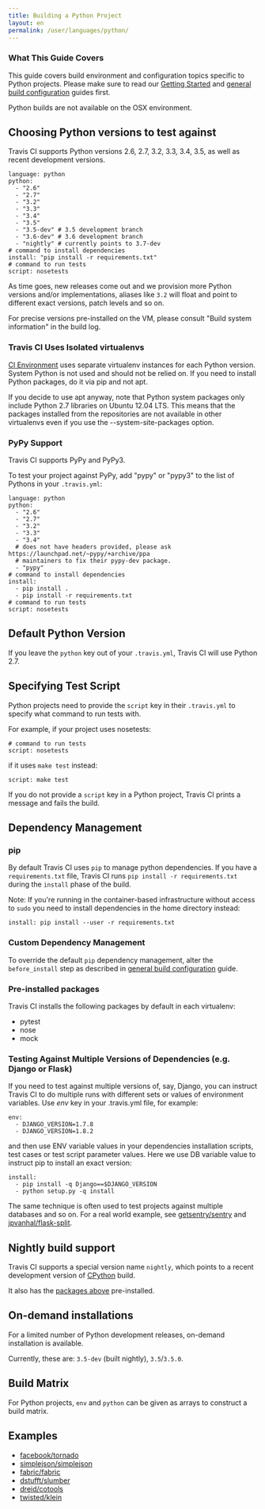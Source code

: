 ```yaml
---
title: Building a Python Project
layout: en
permalink: /user/languages/python/
---
```


### What This Guide Covers

This guide covers build environment and configuration topics specific to Python projects. Please make sure to read our [Getting Started](/user/getting-started/) and [general build configuration](/user/customizing-the-build/) guides first.

Python builds are not available on the OSX environment.

<div id="toc"></div>

## Choosing Python versions to test against

Travis CI supports Python versions 2.6, 2.7, 3.2, 3.3, 3.4, 3.5, as well as recent development versions.

```
language: python
python:
  - "2.6"
  - "2.7"
  - "3.2"
  - "3.3"
  - "3.4"
  - "3.5"
  - "3.5-dev" # 3.5 development branch
  - "3.6-dev" # 3.6 development branch
  - "nightly" # currently points to 3.7-dev
# command to install dependencies
install: "pip install -r requirements.txt"
# command to run tests
script: nosetests
```

As time goes, new releases come out and we provision more Python versions and/or implementations, aliases like `3.2` will float and point to different exact versions, patch levels and so on.

For precise versions pre-installed on the VM, please consult "Build system information" in the build log.

### Travis CI Uses Isolated virtualenvs

[CI Environment](/user/ci-environment/) uses separate virtualenv instances for each Python version. System Python is not used and should not be relied on. If you need to install Python packages, do it via pip and not apt.

If you decide to use apt anyway, note that Python system packages only include Python 2.7 libraries on Ubuntu 12.04 LTS. This means that the packages installed from the repositories are not available in other virtualenvs even if you use the --system-site-packages option.

### PyPy Support

Travis CI supports PyPy and PyPy3.

To test your project against PyPy, add "pypy" or "pypy3" to the list of Pythons in your `.travis.yml`:

```
language: python
python:
  - "2.6"
  - "2.7"
  - "3.2"
  - "3.3"
  - "3.4"
  # does not have headers provided, please ask https://launchpad.net/~pypy/+archive/ppa
  # maintainers to fix their pypy-dev package.
  - "pypy"
# command to install dependencies
install:
  - pip install .
  - pip install -r requirements.txt
# command to run tests
script: nosetests
```

## Default Python Version

If you leave the `python` key out of your `.travis.yml`, Travis CI will use Python 2.7.

## Specifying Test Script

Python projects need to provide the `script` key in their `.travis.yml` to
specify what command to run tests with.

For example, if your project uses nosetests:

```
# command to run tests
script: nosetests
```

if it uses `make test` instead:

```
script: make test
```

If you do not provide a `script` key in a Python project, Travis CI prints a
message and fails the build.

## Dependency Management

### pip

By default Travis CI uses `pip` to manage python dependencies. If you have a
`requirements.txt` file, Travis CI runs `pip install -r requirements.txt`
during the `install` phase of the build.

Note: If you're running in the container-based infrastructure without access to
`sudo` you need to install dependencies in the home directory instead:

```
install: pip install --user -r requirements.txt
```

### Custom Dependency Management

To override the default `pip` dependency management, alter the `before_install`
step as described in [general build
configuration](/user/customizing-the-build/#Customizing-the-Installation-Step) guide.

### Pre-installed packages

Travis CI installs the following packages by default in each virtualenv:

- pytest
- nose
- mock

### Testing Against Multiple Versions of Dependencies (e.g. Django or Flask)

If you need to test against multiple versions of, say, Django, you can instruct Travis CI to do multiple runs with different sets or values of environment variables. Use *env* key in your .travis.yml file, for example:

```
env:
  - DJANGO_VERSION=1.7.8
  - DJANGO_VERSION=1.8.2
```

and then use ENV variable values in your dependencies installation scripts, test cases or test script parameter values. Here we use DB variable value to instruct pip to install an exact version:

```
install:
  - pip install -q Django==$DJANGO_VERSION
  - python setup.py -q install
```

The same technique is often used to test projects against multiple databases and so on. For a real world example, see [getsentry/sentry](https://github.com/getsentry/sentry/blob/master/.travis.yml) and [jpvanhal/flask-split](https://github.com/jpvanhal/flask-split/blob/master/.travis.yml).

## Nightly build support

Travis CI supports a special version name `nightly`, which points to
a recent development version of [CPython](https://bitbucket.org/mirror/cpython) build.

It also has the [packages above](#Pre-installed-packages) pre-installed.

## On-demand installations

For a limited number of Python development releases, on-demand installation is available.

Currently, these are: `3.5-dev` (built nightly), `3.5`/`3.5.0`.

## Build Matrix

For Python projects, `env` and `python` can be given as arrays
to construct a build matrix.

## Examples

- [facebook/tornado](https://github.com/facebook/tornado/blob/master/.travis.yml)
- [simplejson/simplejson](https://github.com/simplejson/simplejson/blob/master/.travis.yml)
- [fabric/fabric](http://github.com/fabric/fabric/blob/master/.travis.yml)
- [dstufft/slumber](https://github.com/dstufft/slumber/blob/master/.travis.yml)
- [dreid/cotools](https://github.com/dreid/cotools/blob/master/.travis.yml)
- [twisted/klein](https://github.com/twisted/klein/blob/master/.travis.yml)
